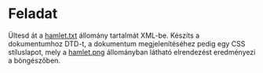 # Feladat

Ültesd át a [hamlet.txt](hamlet.txt) állomány tartalmát XML-be. Készíts a dokumentumhoz DTD-t, a dokumentum megjelenítéséhez pedig egy CSS stíluslapot, mely a [hamlet.png](hamlet.png) állományban látható elrendezést eredményezi a böngészőben.

